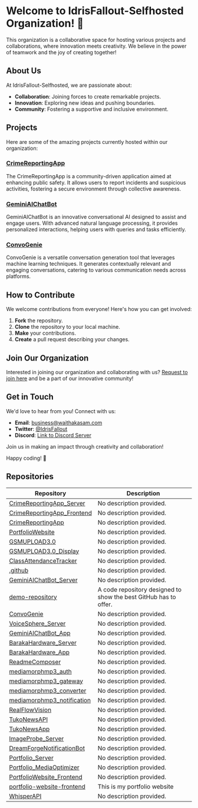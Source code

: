 # Welcome to IdrisFallout-Selfhosted Organization! 🚀

This organization is a collaborative space for hosting various projects and collaborations, where innovation meets creativity. We believe in the power of teamwork and the joy of creating together!

## About Us

At IdrisFallout-Selfhosted, we are passionate about:

- **Collaboration**: Joining forces to create remarkable projects.
- **Innovation**: Exploring new ideas and pushing boundaries.
- **Community**: Fostering a supportive and inclusive environment.

## Projects

Here are some of the amazing projects currently hosted within our organization:

### [CrimeReportingApp](https://github.com/IdrisFallout-Selfhosted/CrimeReportingApp)
The CrimeReportingApp is a community-driven application aimed at enhancing public safety. It allows users to report incidents and suspicious activities, fostering a secure environment through collective awareness.

### [GeminiAIChatBot](https://github.com/IdrisFallout-Selfhosted/GeminiAIChatBot)
GeminiAIChatBot is an innovative conversational AI designed to assist and engage users. With advanced natural language processing, it provides personalized interactions, helping users with queries and tasks efficiently.

### [ConvoGenie](https://github.com/IdrisFallout-Selfhosted/ConvoGenie)
ConvoGenie is a versatile conversation generation tool that leverages machine learning techniques. It generates contextually relevant and engaging conversations, catering to various communication needs across platforms.

## How to Contribute

We welcome contributions from everyone! Here's how you can get involved:

1. **Fork** the repository.
2. **Clone** the repository to your local machine.
3. **Make** your contributions.
4. **Create** a pull request describing your changes.

## Join Our Organization

Interested in joining our organization and collaborating with us? [Request to join here](mailto:waithakasam2017@gmail.com) and be a part of our innovative community!

## Get in Touch

We'd love to hear from you! Connect with us:

- **Email**: [business@waithakasam.com](mailto:business@waithakasam.com)
- **Twitter**: [@IdrisFallout](https://twitter.com/IdrisFallout)
- **Discord**: [Link to Discord Server](https://discord.gg/ntkyAxvFc4)

Join us in making an impact through creativity and collaboration!

Happy coding! 🌟
## Repositories

| Repository | Description |
|------------|-------------|
| [CrimeReportingApp_Server](https://github.com/IdrisFallout-Selfhosted/CrimeReportingApp_Server) | No description provided. |
| [CrimeReportingApp_Frontend](https://github.com/IdrisFallout-Selfhosted/CrimeReportingApp_Frontend) | No description provided. |
| [CrimeReportingApp](https://github.com/IdrisFallout-Selfhosted/CrimeReportingApp) | No description provided. |
| [PortfolioWebsite](https://github.com/IdrisFallout-Selfhosted/PortfolioWebsite) | No description provided. |
| [GSMUPLOAD3.0](https://github.com/IdrisFallout-Selfhosted/GSMUPLOAD3.0) | No description provided. |
| [GSMUPLOAD3.0_Display](https://github.com/IdrisFallout-Selfhosted/GSMUPLOAD3.0_Display) | No description provided. |
| [ClassAttendanceTracker](https://github.com/IdrisFallout-Selfhosted/ClassAttendanceTracker) | No description provided. |
| [.github](https://github.com/IdrisFallout-Selfhosted/.github) | No description provided. |
| [GeminiAIChatBot_Server](https://github.com/IdrisFallout-Selfhosted/GeminiAIChatBot_Server) | No description provided. |
| [demo-repository](https://github.com/IdrisFallout-Selfhosted/demo-repository) | A code repository designed to show the best GitHub has to offer. |
| [ConvoGenie](https://github.com/IdrisFallout-Selfhosted/ConvoGenie) | No description provided. |
| [VoiceSphere_Server](https://github.com/IdrisFallout-Selfhosted/VoiceSphere_Server) | No description provided. |
| [GeminiAIChatBot_App](https://github.com/IdrisFallout-Selfhosted/GeminiAIChatBot_App) | No description provided. |
| [BarakaHardware_Server](https://github.com/IdrisFallout-Selfhosted/BarakaHardware_Server) | No description provided. |
| [BarakaHardware_App](https://github.com/IdrisFallout-Selfhosted/BarakaHardware_App) | No description provided. |
| [ReadmeComposer](https://github.com/IdrisFallout-Selfhosted/ReadmeComposer) | No description provided. |
| [mediamorphmp3_auth](https://github.com/IdrisFallout-Selfhosted/mediamorphmp3_auth) | No description provided. |
| [mediamorphmp3_gateway](https://github.com/IdrisFallout-Selfhosted/mediamorphmp3_gateway) | No description provided. |
| [mediamorphmp3_converter](https://github.com/IdrisFallout-Selfhosted/mediamorphmp3_converter) | No description provided. |
| [mediamorphmp3_notification](https://github.com/IdrisFallout-Selfhosted/mediamorphmp3_notification) | No description provided. |
| [RealFlowVision](https://github.com/IdrisFallout-Selfhosted/RealFlowVision) | No description provided. |
| [TukoNewsAPI](https://github.com/IdrisFallout-Selfhosted/TukoNewsAPI) | No description provided. |
| [TukoNewsApp](https://github.com/IdrisFallout-Selfhosted/TukoNewsApp) | No description provided. |
| [ImageProbe_Server](https://github.com/IdrisFallout-Selfhosted/ImageProbe_Server) | No description provided. |
| [DreamForgeNotificationBot](https://github.com/IdrisFallout-Selfhosted/DreamForgeNotificationBot) | No description provided. |
| [Portfolio_Server](https://github.com/IdrisFallout-Selfhosted/Portfolio_Server) | No description provided. |
| [Portfolio_MediaOptimizer](https://github.com/IdrisFallout-Selfhosted/Portfolio_MediaOptimizer) | No description provided. |
| [PortfolioWebsite_Frontend](https://github.com/IdrisFallout-Selfhosted/PortfolioWebsite_Frontend) | No description provided. |
| [portfolio-website-frontend](https://github.com/IdrisFallout-Selfhosted/portfolio-website-frontend) | This is my portfolio website |
| [WhisperAPI](https://github.com/IdrisFallout-Selfhosted/WhisperAPI) | No description provided. |
